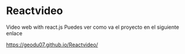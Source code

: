 # Reactvideo
Video web with react.js
Puedes ver como va el proyecto en el siguiente enlace

 https://geodu07.github.io/Reactvideo/
